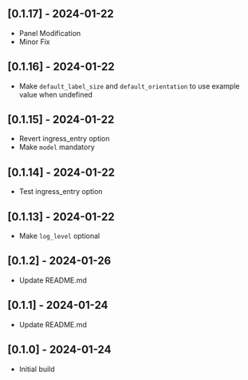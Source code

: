 ## [0.1.17] - 2024-01-22
- Panel Modification
- Minor Fix

## [0.1.16] - 2024-01-22
- Make `default_label_size` and `default_orientation` to use example value when undefined

## [0.1.15] - 2024-01-22
- Revert ingress_entry option
- Make `model` mandatory

## [0.1.14] - 2024-01-22
- Test ingress_entry option

## [0.1.13] - 2024-01-22
- Make `log_level` optional

## [0.1.2] - 2024-01-26
- Update README.md

## [0.1.1] - 2024-01-24
- Update README.md

## [0.1.0] - 2024-01-24
- Initial build
